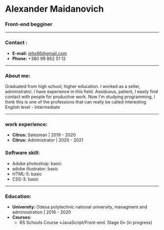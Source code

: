 # Alexander Maidanovich
### Front-end begginer
---
### Contact :
   * **E-mail:** jetix66@gmail.com
   * **Phone:** +380 99 862 51 12
	 
***
### About me:
Graduated from high school, higher education. I worked as a seller, administrator, I have experience in this field. Assiduous, patient, I easily find contact with people for productive work. Now I'm studying programming, I think this is one of the professions that can really be called interesting English level - Intermediate

***
### work experience:
 * **Citrus:** Salesman  | 2019 - 2020
* **Citrus:** Administrator  | 2020 - 2021
  
### Software skill:
  * Adobe photoshop: basic
  * adobe illustrator: basic
  * HTML-5: basic
  * CSS-3: basic

***
### Education:
  * **University:** Odesa polytechnic national university, managment and adminostration | 2016 - 2020
  * **Courses:**
    * RS Schools Course «JavaScript/Front-end. Stage 0» (in progress)
